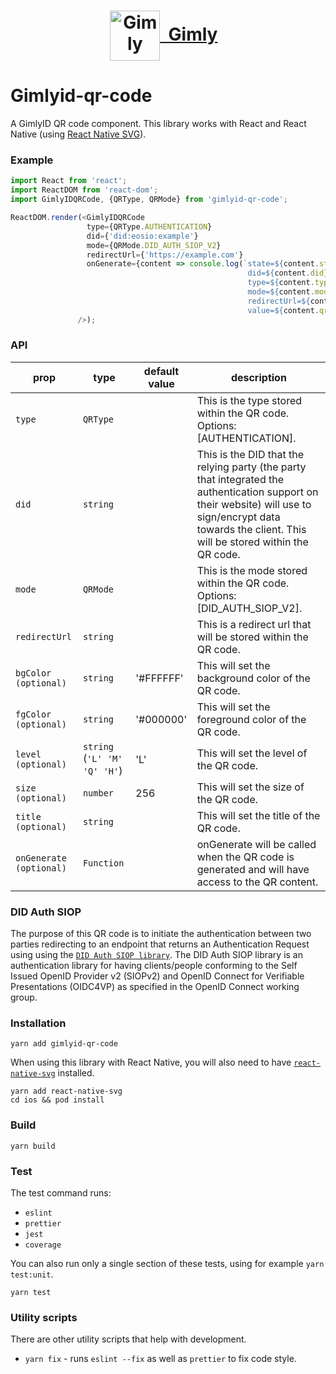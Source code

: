 <h1 style="text-align: center; vertical-align: middle">
  <div style="text-align: center;"><a href="https://www.gimly.io/"><img src="https://images.squarespace-cdn.com/content/v1/5eb2942c4ac101328fe42dc2/1588768338657-JXDRVS09OBP3CUROD2ML/Gimly+Logo_Wit_Transparant_geen+text.png?format=1500w" alt="Gimly" height="80" style="vertical-align: middle" > &nbsp;Gimly</a> &nbsp;</div>
</h1>

# Gimlyid-qr-code
A GimlyID QR code component. This library works with React and React Native (using [React Native SVG](https://github.com/react-native-svg/react-native-svg)).

### Example
 ```js
import React from 'react';
import ReactDOM from 'react-dom';
import GimlyIDQRCode, {QRType, QRMode} from 'gimlyid-qr-code';

ReactDOM.render(<GimlyIDQRCode 
                  type={QRType.AUTHENTICATION} 
                  did={'did:eosio:example'} 
                  mode={QRMode.DID_AUTH_SIOP_V2}
                  redirectUrl={'https://example.com'}
                  onGenerate={content => console.log(`state=${content.state} 
                                                      did=${content.did} 
                                                      type=${content.type} 
                                                      mode=${content.mode} 
                                                      redirectUrl=${content.redirectUrl} 
                                                      value=${content.qrValue}`)}
                />);
 ```

### API
| prop                    | type                         | default value | description                                                                                                                                                                                              |
| ----------------------- | ---------------------------- | ------------- | -------------------------------------------------------------------------------------------------------------------------------------------------------------------------------------------------------- |
| `type`                  | `QRType`                     |               | This is the type stored within the QR code. Options: [AUTHENTICATION].                                                                                                                                   |
| `did`                   | `string`                     |               | This is the DID that the relying party (the party that integrated the authentication support on their website) will use to sign/encrypt data towards the client. This will be stored within the QR code. |
| `mode`                  | `QRMode`                     |               | This is the mode stored within the QR code. Options: [DID_AUTH_SIOP_V2].                                                                                                                                 |
| `redirectUrl`           | `string`                     |               | This is a redirect url that will be stored within the QR code.                                                                                                                                           |
| `bgColor (optional)`    | `string`                     | '#FFFFFF'     | This will set the background color of the QR code.                                                                                                                                                       |
| `fgColor (optional)`    | `string`                     | '#000000'     | This will set the foreground color of the QR code.                                                                                                                                                       |
| `level (optional)`      | `string` (`'L' 'M' 'Q' 'H'`) | 'L'           | This will set the level of the QR code.                                                                                                                                                                  |
| `size (optional)`       | `number`                     | 256           | This will set the size of the QR code.                                                                                                                                                                   |
| `title (optional)`      | `string`                     |               | This will set the title of the QR code.                                                                                                                                                                  |
| `onGenerate (optional)` | `Function`                   |               | onGenerate will be called when the QR code is generated and will have access to the QR content.                                                                                                          |

### DID Auth SIOP
The purpose of this QR code is to initiate the authentication between two parties redirecting to an endpoint that returns an Authentication Request using using the [`DID Auth SIOP library`](https://github.com/Sphereon-Opensource/did-auth-siop).
The DID Auth SIOP library is an authentication library for having clients/people conforming to the Self Issued OpenID Provider v2 (SIOPv2) and OpenID Connect for Verifiable Presentations (OIDC4VP) as specified in the OpenID Connect working group.

### Installation
```shell
yarn add gimlyid-qr-code
```

When using this library with React Native, you will also need to have [`react-native-svg`](https://github.com/react-native-svg/react-native-svg#installation) installed.

```
yarn add react-native-svg
cd ios && pod install
```

### Build
```shell
yarn build
```

### Test
The test command runs:
* `eslint`
* `prettier`
* `jest`
* `coverage`

You can also run only a single section of these tests, using for example `yarn test:unit`.
```shell
yarn test
```

### Utility scripts
There are other utility scripts that help with development.

* `yarn fix` - runs `eslint --fix` as well as `prettier` to fix code style.
